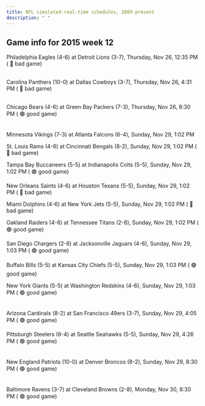 ```yaml
---
title: NFL simulated-real-time schedules, 2009-present
description: " "
---
```


## Game info for 2015 week 12
Philadelphia Eagles (4-6) at Detroit Lions (3-7), Thursday, Nov 26, 12:35 PM (	:red_circle: bad game)

<br/>Carolina Panthers (10-0) at Dallas Cowboys (3-7), Thursday, Nov 26, 4:31 PM (	:red_circle: bad game)

<br/>Chicago Bears (4-6) at Green Bay Packers (7-3), Thursday, Nov 26, 8:30 PM (	:green_circle: good game)

<br/>Minnesota Vikings (7-3) at Atlanta Falcons (6-4), Sunday, Nov 29, 1:02 PM

St. Louis Rams (4-6) at Cincinnati Bengals (8-2), Sunday, Nov 29, 1:02 PM (	:red_circle: bad game)

Tampa Bay Buccaneers (5-5) at Indianapolis Colts (5-5), Sunday, Nov 29, 1:02 PM (	:green_circle: good game)

New Orleans Saints (4-6) at Houston Texans (5-5), Sunday, Nov 29, 1:02 PM (	:red_circle: bad game)

Miami Dolphins (4-6) at New York Jets (5-5), Sunday, Nov 29, 1:02 PM (	:red_circle: bad game)

Oakland Raiders (4-6) at Tennessee Titans (2-8), Sunday, Nov 29, 1:02 PM (	:green_circle: good game)

San Diego Chargers (2-8) at Jacksonville Jaguars (4-6), Sunday, Nov 29, 1:03 PM (	:green_circle: good game)

Buffalo Bills (5-5) at Kansas City Chiefs (5-5), Sunday, Nov 29, 1:03 PM (	:green_circle: good game)

New York Giants (5-5) at Washington Redskins (4-6), Sunday, Nov 29, 1:03 PM (	:green_circle: good game)

<br/>Arizona Cardinals (8-2) at San Francisco 49ers (3-7), Sunday, Nov 29, 4:05 PM (	:green_circle: good game)

Pittsburgh Steelers (6-4) at Seattle Seahawks (5-5), Sunday, Nov 29, 4:26 PM (	:green_circle: good game)

<br/>New England Patriots (10-0) at Denver Broncos (8-2), Sunday, Nov 29, 8:30 PM (	:green_circle: good game)

<br/>Baltimore Ravens (3-7) at Cleveland Browns (2-8), Monday, Nov 30, 8:30 PM (	:green_circle: good game)

